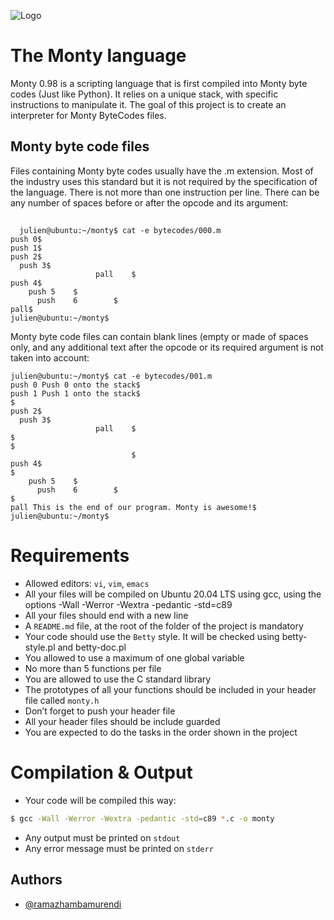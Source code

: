
![Logo](https://camo.githubusercontent.com/e1bc4c52421abb5d9c27aeae7aa87ffcbcc1a06064768c2c874aedd63aee91b7/68747470733a2f2f7468656d652e7a646173736574732e636f6d2f7468656d655f6173736574732f31303233393235362f663639373138343738616537656361616165343364396638616566643936333863333133623535652e6a7067)


# The Monty language



Monty 0.98 is a scripting language that is first compiled into Monty byte codes (Just like Python). It relies on a unique stack, with specific instructions to manipulate it. The goal of this project is to create an interpreter for Monty ByteCodes files.

## Monty byte code files

Files containing Monty byte codes usually have the .m extension. Most of the industry uses this standard but it is not required by the specification of the language. There is not more than one instruction per line. There can be any number of spaces before or after the opcode and its argument:
## 

#### 

```http
  julien@ubuntu:~/monty$ cat -e bytecodes/000.m
push 0$
push 1$
push 2$
  push 3$
                   pall    $
push 4$
    push 5    $
      push    6        $
pall$
julien@ubuntu:~/monty$
```

Monty byte code files can contain blank lines (empty or made of spaces only, and any additional text after the opcode or its required argument is not taken into account:

```
julien@ubuntu:~/monty$ cat -e bytecodes/001.m
push 0 Push 0 onto the stack$
push 1 Push 1 onto the stack$
$
push 2$
  push 3$
                   pall    $
$
$
                           $
push 4$
$
    push 5    $
      push    6        $
$
pall This is the end of our program. Monty is awesome!$
julien@ubuntu:~/monty$
```




# Requirements

- Allowed editors: `vi`, `vim`, `emacs`
- All your files will be compiled on Ubuntu 20.04 LTS using gcc, using the options -Wall -Werror -Wextra -pedantic -std=c89
- All your files should end with a new line
- A `README.md` file, at the root of the folder of the project is mandatory
- Your code should use the `Betty` style. It will be checked using betty-style.pl and betty-doc.pl
- You allowed to use a maximum of one global variable
- No more than 5 functions per file
- You are allowed to use the C standard library
- The prototypes of all your functions should be included in your header file called `monty.h`
- Don’t forget to push your header file
- All your header files should be include guarded
- You are expected to do the tasks in the order shown in the project
# Compilation & Output

- Your code will be compiled this way:

```bash
$ gcc -Wall -Werror -Wextra -pedantic -std=c89 *.c -o monty
```
- Any output must be printed on `stdout`
- Any error message must be printed on `stderr`
  
## Authors

- [@ramazhambamurendi](https://www.github.com/octokatherine)

